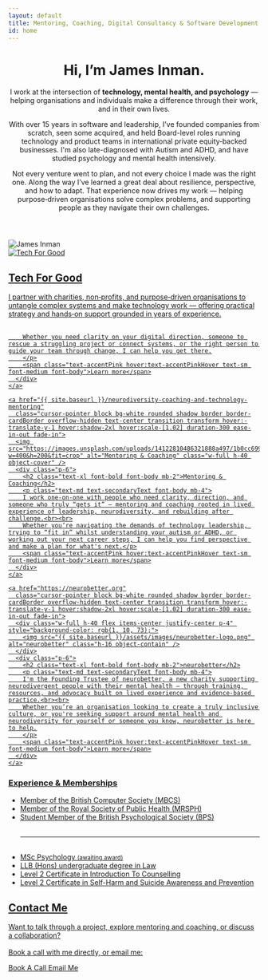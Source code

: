```yaml
---
layout: default
title: Mentoring, Coaching, Digital Consultancy & Software Development
id: home
---
```


<header class="max-w-6xl mx-auto py-4 px-12 fade-in">
  <h1 class="text-5xl font-display font-normal mb-8 text-center">Hi, I’m James Inman.</h1>
  <p class="text-xl text-secondaryText mx-auto font-body mb-4">
  I work at the intersection of <strong>technology, mental health, and psychology</strong> — helping organisations and individuals make a difference through their work, and in their own lives.
  </p>

  <p class="text-md text-secondaryText mx-auto font-body mb-4">With over 15 years in software and leadership, I’ve founded companies from scratch, seen some acquired, and held Board-level roles running technology and product teams in international private equity‑backed businesses. I'm also late-diagnosed with Autism and ADHD, and have studied psychology and mental health intensively.
  </p>

  <p class="text-md text-secondaryText mx-auto font-body mb-4">
    Not every venture went to plan, and not every choice I made was the right one. Along the way I’ve learned a great deal about resilience, perspective, and how to adapt. That experience now drives my work — helping purpose‑driven organisations solve complex problems, and supporting people as they navigate their own challenges.
  </p>
</header>

<section class="max-w-6xl mx-auto px-4 fade-in">
  <div class="relative flex justify-center mb-12">
    <img src="{{ site.baseurl }}/assets/images/headshot.jpg" alt="James Inman" class="rounded-lg shadow-lg w-full max-w-4xl h-96 object-cover object-top" />
  </div>

  <div class="grid md:grid-cols-3 gap-6 relative z-10 -mt-16">
    <a href="https://otaina.co.uk"
      class="cursor-pointer block bg-white rounded shadow border border-cardBorder overflow-hidden text-center transition transform hover:-translate-y-1 hover:shadow-2xl hover:scale-[1.02] duration-300 ease-in-out fade-in">
      <img src="https://images.unsplash.com/photo-1522071820081-009f0129c71c?w=400&h=200&fit=crop" alt="Tech For Good" class="w-full h-40 object-cover" />
      <div class="p-6">
        <h2 class="text-xl font-bold font-body mb-2">Tech For Good</h2>
        <p class="text-md text-secondaryText font-body mb-4">
        I partner with charities, non‑profits, and purpose‑driven organisations to untangle complex systems and make technology work  — offering practical strategy and hands‑on support grounded in years of experience.<br><br>

        Whether you need clarity on your digital direction, someone to rescue a struggling project or connect systems, or the right person to guide your team through change, I can help you get there.
        </p>
        <span class="text-accentPink hover:text-accentPinkHover text-sm font-medium font-body">Learn more</span>
      </div>
    </a>

    <a href="{{ site.baseurl }}/neurodiversity-coaching-and-technology-mentoring"
      class="cursor-pointer block bg-white rounded shadow border border-cardBorder overflow-hidden text-center transition transform hover:-translate-y-1 hover:shadow-2xl hover:scale-[1.02] duration-300 ease-in-out fade-in">
      <img src="https://images.unsplash.com/uploads/14122810486321888a497/1b0cc699?w=400&h=200&fit=crop" alt="Mentoring & Coaching" class="w-full h-40 object-cover" />
      <div class="p-6">
        <h2 class="text-xl font-bold font-body mb-2">Mentoring & Coaching</h2>
        <p class="text-md text-secondaryText font-body mb-4">
        I work one‑on‑one with people who need clarity, direction, and someone who truly “gets it” — mentoring and coaching rooted in lived experience of leadership, neurodiversity, and rebuilding after challenge.<br><br>
        Whether you’re navigating the demands of technology leadership, trying to “fit in” whilst understanding your autism or ADHD, or working out your next career steps, I can help you find perspective and make a plan for what's next.</p>
        <span class="text-accentPink hover:text-accentPinkHover text-sm font-medium font-body">Learn more</span>
      </div>
    </a>

    <a href="https://neurobetter.org"
      class="cursor-pointer block bg-white rounded shadow border border-cardBorder overflow-hidden text-center transition transform hover:-translate-y-1 hover:shadow-2xl hover:scale-[1.02] duration-300 ease-in-out fade-in">
      <div class="w-full h-40 flex items-center justify-center p-4" style="background-color: rgb(1, 10, 73);">
        <img src="{{ site.baseurl }}/assets/images/neurobetter-logo.png" alt="neurobetter" class="h-16 object-contain" />
      </div>
      <div class="p-6">
        <h2 class="text-xl font-bold font-body mb-2">neurobetter</h2>
        <p class="text-md text-secondaryText font-body mb-4">
        I'm the Founding Trustee of neurobetter, a new charity supporting neurodivergent people with their mental health — through training, resources, and advocacy built on lived experience and evidence‑based practice.<br><br>
        Whether you’re an organisation looking to create a truly inclusive culture, or you're seeking support around mental health and neurodiversity for yourself or someone you know, neurobetter is here to help.
        </p>
        <span class="text-accentPink hover:text-accentPinkHover text-sm font-medium font-body">Learn more</span>
      </div>
    </a>
  </div>
</section>

<section class="mx-auto px-4 mt-12 fade-in">
  <div class="bg-gray-100 border border-cardBorder rounded-xl shadow-sm p-6 text-center">
    <h3 class="text-xl font-bold mb-4">Experience & Memberships</h3>
    <ul class="text-secondaryText text-md space-y-2">
      <li>Member of the British Computer Society (MBCS)</li>
      <li>Member of the Royal Society of Public Health (MRSPH)</li>
      <li>Student Member of the British Psychological Society (BPS)</li>
      <br><hr><br>
      <li>MSc Psychology <small>(awaiting award)</small></li>
      <li>LLB (Hons) undergraduate degree in Law</li>
      <li>Level 2 Certificate in Introduction To Counselling</li>
      <li>Level 2 Certificate in Self-Harm and Suicide Awareness and Prevention</li>
    </ul>
  </div>
</section>

<section class="max-w-3xl mx-auto px-4 py-16 text-center fade-in">
  <h2 class="text-xl font-bold mb-4">Contact Me</h2>
  <p class="text-md text-secondaryText font-body mb-6">
    Want to talk through a project, explore mentoring and coaching, or discuss a collaboration?<br><br>Book a call with me directly, or email me:
  </p>
  <a href="https://tidycal.com/jamesinman/20-minute-introduction-call" target="_blank" rel="noopener"
    class="inline-block bg-callToAction hover:bg-callToActionHover text-white font-medium py-3 px-6 mr-4 rounded shadow font-body">
    Book A Call
  </a>
  <a href="mailto:james@jamesinman.co.uk"
    class="inline-block bg-callToAction hover:bg-callToActionHover text-white font-medium py-3 px-6 rounded shadow font-body">
    Email Me
  </a>
</section>
